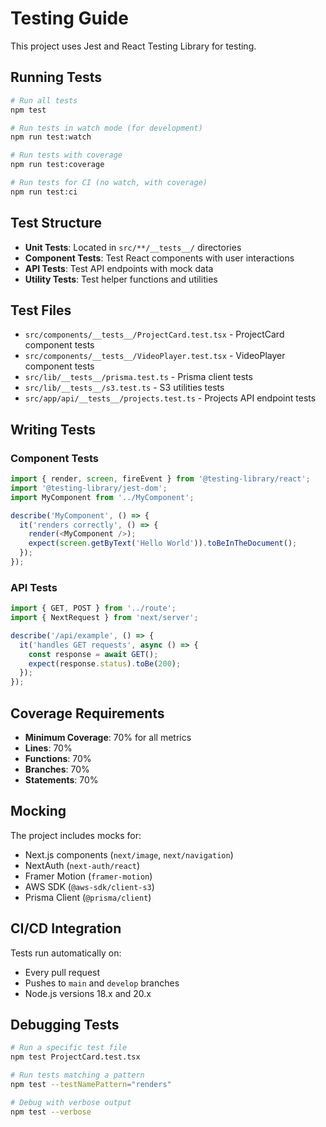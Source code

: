 # Testing Guide

This project uses Jest and React Testing Library for testing.

## Running Tests

```bash
# Run all tests
npm test

# Run tests in watch mode (for development)
npm run test:watch

# Run tests with coverage
npm run test:coverage

# Run tests for CI (no watch, with coverage)
npm run test:ci
```

## Test Structure

- **Unit Tests**: Located in `src/**/__tests__/` directories
- **Component Tests**: Test React components with user interactions
- **API Tests**: Test API endpoints with mock data
- **Utility Tests**: Test helper functions and utilities

## Test Files

- `src/components/__tests__/ProjectCard.test.tsx` - ProjectCard component tests
- `src/components/__tests__/VideoPlayer.test.tsx` - VideoPlayer component tests
- `src/lib/__tests__/prisma.test.ts` - Prisma client tests
- `src/lib/__tests__/s3.test.ts` - S3 utilities tests
- `src/app/api/__tests__/projects.test.ts` - Projects API endpoint tests

## Writing Tests

### Component Tests

```typescript
import { render, screen, fireEvent } from '@testing-library/react';
import '@testing-library/jest-dom';
import MyComponent from '../MyComponent';

describe('MyComponent', () => {
  it('renders correctly', () => {
    render(<MyComponent />);
    expect(screen.getByText('Hello World')).toBeInTheDocument();
  });
});
```

### API Tests

```typescript
import { GET, POST } from '../route';
import { NextRequest } from 'next/server';

describe('/api/example', () => {
  it('handles GET requests', async () => {
    const response = await GET();
    expect(response.status).toBe(200);
  });
});
```

## Coverage Requirements

- **Minimum Coverage**: 70% for all metrics
- **Lines**: 70%
- **Functions**: 70%
- **Branches**: 70%
- **Statements**: 70%

## Mocking

The project includes mocks for:
- Next.js components (`next/image`, `next/navigation`)
- NextAuth (`next-auth/react`)
- Framer Motion (`framer-motion`)
- AWS SDK (`@aws-sdk/client-s3`)
- Prisma Client (`@prisma/client`)

## CI/CD Integration

Tests run automatically on:
- Every pull request
- Pushes to `main` and `develop` branches
- Node.js versions 18.x and 20.x

## Debugging Tests

```bash
# Run a specific test file
npm test ProjectCard.test.tsx

# Run tests matching a pattern
npm test --testNamePattern="renders"

# Debug with verbose output
npm test --verbose
```